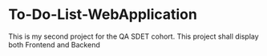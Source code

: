 # To-Do-List-WebApplication
This is my second project for the QA SDET cohort. This project shall display both Frontend and Backend 
